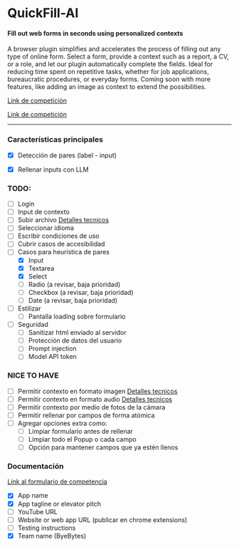 # QuickFill-AI
#### **Fill out web forms in seconds using personalized contexts**

A browser plugin simplifies and accelerates the process of filling out any type of online form. Select a form, provide a context such as a report, a CV, or a role, and let our plugin automatically complete the fields. Ideal for reducing time spent on repetitive tasks, whether for job applications, bureaucratic procedures, or everyday forms. Coming soon with more features, like adding an image as context to extend the possibilities.

[Link de competición](https://ai.google.dev/competition)

[Link de competición](https://ai.google.dev/competition)

---

### Características principales
- [x] Detección de pares (label - input)
- [x] Rellenar inputs con LLM


### TODO:
- [ ] Login
- [ ] Input de contexto
- [ ] Subir archivo [Detalles tecnicos](https://ai.google.dev/gemini-api/docs/document-processing?authuser=1&lang=node)
- [ ] Seleccionar idioma
- [ ] Escribir condiciones de uso
- [ ] Cubrir casos de accesibilidad
- [ ] Casos para heurística de pares
    - [x] Input
    - [x] Textarea
    - [x] Select
    - [ ] Radio (a revisar, baja prioridad)
    - [ ] Checkbox (a revisar, baja prioridad)
    - [ ] Date (a revisar, baja prioridad)
- [ ] Estilizar
    - [ ] Pantalla loading sobre formulario
- [ ] Seguridad
    - [ ] Sanitizar html enviado al servidor
    - [ ] Protección de datos del usuario
    - [ ] Prompt injection
    - [ ] Model API token

### NICE TO HAVE
- [ ] Permitir contexto en formato imagen [Detalles tecnicos](https://ai.google.dev/gemini-api/docs/vision?authuser=1&lang=node)
- [ ] Permitir contexto en formato audio [Detalles tecnicos](https://ai.google.dev/gemini-api/docs/audio?authuser=1&lang=node)
- [ ] Permitir contexto por medio de fotos de la cámara
- [ ] Permitir rellenar por campos de forma atómica
- [ ] Agregar opciones extra como:
    - [ ] Limpiar formulario antes de rellenar
    - [ ] Limpiar todo el Popup o cada campo
    - [ ] Opción para mantener campos que ya estén llenos

### Documentación
[Link al formulario de competencia](https://docs.google.com/forms/d/e/1FAIpQLSczzeNmPUo6yiS_TfULziyEO8gzc1WFYX3yal62KzrQgeoa1g/viewform?embedded=true&pli=1)
- [x] App name
- [x] App tagline or elevator pitch
- [ ] YouTube URL
- [ ] Website or web app URL (publicar en chrome extensions)
- [ ] Testing instructions
- [x] Team name (ByeBytes)